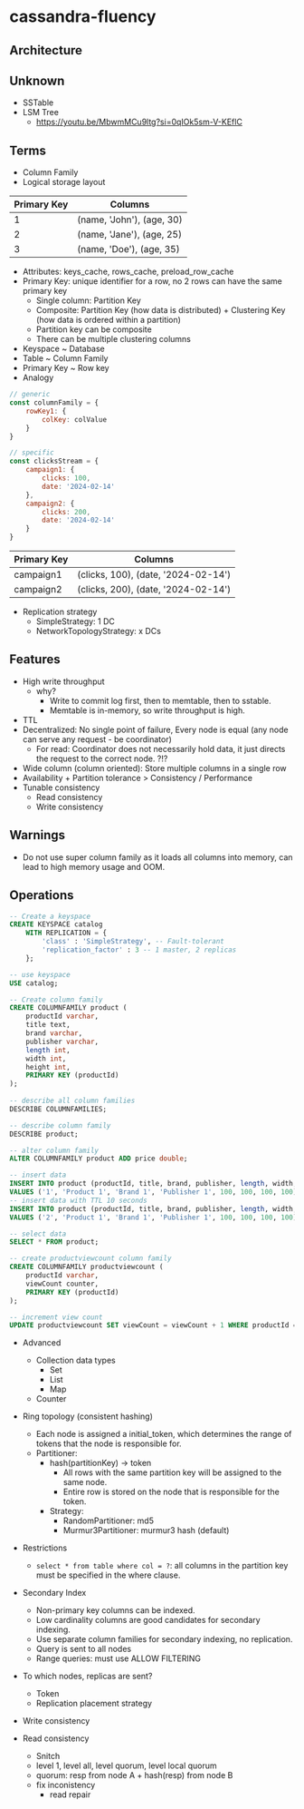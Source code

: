 # cassandra-fluency

## Architecture

## Unknown
- SSTable
- LSM Tree
    - https://youtu.be/MbwmMCu9ltg?si=0qIOk5sm-V-KEflC

## Terms
- Column Family
- Logical storage layout

| Primary Key | Columns |
|-------------|---------|
| 1 | (name, 'John'), (age, 30) |
| 2 | (name, 'Jane'), (age, 25) |
| 3 | (name, 'Doe'), (age, 35) |


- Attributes: keys_cache, rows_cache, preload_row_cache
- Primary Key: unique identifier for a row, no 2 rows can have the same primary key
    - Single column: Partition Key
    - Composite: Partition Key (how data is distributed) + Clustering Key (how data is ordered within a partition)
    - Partition key can be composite
    - There can be multiple clustering columns
- Keyspace ~ Database
- Table ~ Column Family
- Primary Key ~ Row key
- Analogy
```js
// generic
const columnFamily = {
    rowKey1: {
        colKey: colValue
    }
}

// specific
const clicksStream = {
    campaign1: {
        clicks: 100,
        date: '2024-02-14'
    },
    campaign2: {
        clicks: 200,
        date: '2024-02-14'
    }
}
```

| Primary Key | Columns |
|-------------|---------|
| campaign1 | (clicks, 100), (date, '2024-02-14') |
| campaign2 | (clicks, 200), (date, '2024-02-14') |

- Replication strategy
    - SimpleStrategy: 1 DC
    - NetworkTopologyStrategy: x DCs

## Features
- High write throughput
    - why?
        - Write to commit log first, then to memtable, then to sstable.
        - Memtable is in-memory, so write throughput is high.
- TTL
- Decentralized: No single point of failure, Every node is equal (any node can serve any request - be coordinator)
    - For read: Coordinator does not necessarily hold data, it just directs the request to the correct node. ?!?
- Wide column (column oriented): Store multiple columns in a single row
- Availability + Partition tolerance > Consistency / Performance
- Tunable consistency
    - Read consistency
    - Write consistency
## Warnings
- Do not use super column family as it loads all columns into memory, can lead to high memory usage and OOM.

## Operations
```sql
-- Create a keyspace
CREATE KEYSPACE catalog
    WITH REPLICATION = {
        'class' : 'SimpleStrategy', -- Fault-tolerant
        'replication_factor' : 3 -- 1 master, 2 replicas
    };

-- use keyspace
USE catalog;

-- Create column family
CREATE COLUMNFAMILY product (
    productId varchar,
    title text,
    brand varchar,
    publisher varchar,
    length int,
    width int,
    height int,
    PRIMARY KEY (productId)
);
    
-- describe all column families
DESCRIBE COLUMNFAMILIES;

-- describe column family
DESCRIBE product;

-- alter column family
ALTER COLUMNFAMILY product ADD price double;

-- insert data
INSERT INTO product (productId, title, brand, publisher, length, width, height, price) 
VALUES ('1', 'Product 1', 'Brand 1', 'Publisher 1', 100, 100, 100, 100);
-- insert data with TTL 10 seconds
INSERT INTO product (productId, title, brand, publisher, length, width, height, price) 
VALUES ('2', 'Product 1', 'Brand 1', 'Publisher 1', 100, 100, 100, 100) USING TTL 10;

-- select data
SELECT * FROM product;

-- create productviewcount column family
CREATE COLUMNFAMILY productviewcount (
    productId varchar,
    viewCount counter,
    PRIMARY KEY (productId)
);

-- increment view count
UPDATE productviewcount SET viewCount = viewCount + 1 WHERE productId = '1';
```

- Advanced
    - Collection data types
        - Set
        - List
        - Map
    - Counter

- Ring topology (consistent hashing)
    - Each node is assigned a initial_token, which determines the range of tokens that the node is responsible for.
    - Partitioner: 
        - hash(partitionKey) -> token
            - All rows with the same partition key will be assigned to the same node.
            - Entire row is stored on the node that is responsible for the token.
        - Strategy:
            - RandomPartitioner: md5
            - Murmur3Partitioner: murmur3 hash (default)

- Restrictions
    - `select * from table where col = ?`: all columns in the partition key must be specified in the where clause.
- Secondary Index
    - Non-primary key columns can be indexed.
    - Low cardinality columns are good candidates for secondary indexing.
    - Use separate column families for secondary indexing, no replication.
    - Query is sent to all nodes
    - Range queries: must use ALLOW FILTERING

- To which nodes, replicas are sent?
    - Token
    - Replication placement strategy

- Write consistency
- Read consistency
    - Snitch
    - level 1, level all, level quorum, level local quorum
    - quorum: resp from node A + hash(resp) from node B
    - fix inconistency
        - read repair